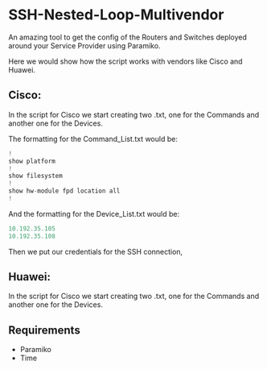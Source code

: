 # SSH-Nested-Loop-Multivendor

An amazing tool to get the config of the Routers and Switches deployed around your Service Provider using Paramiko.

Here we would show how the script works with vendors like Cisco and Huawei.

##  Cisco:

In the script for Cisco we start creating two .txt, one for the Commands and another one for the Devices. 

The formatting for the Command_List.txt would be:

```js
!
show platform
!
show filesystem
!
show hw-module fpd location all
!
```
And the formatting for the Device_List.txt would be:
```js
10.192.35.105
10.192.35.108
```
Then we put our credentials for the SSH connection,


##  Huawei:

In the script for Cisco we start creating two .txt, one for the Commands and another one for the Devices.


## Requirements

* Paramiko
* Time

